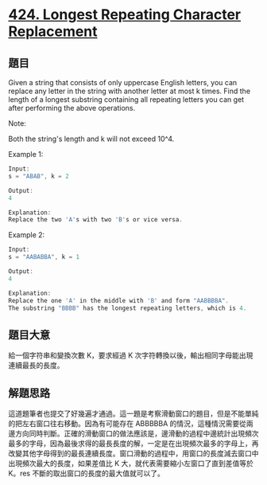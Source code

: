 # [424. Longest Repeating Character Replacement](https://leetcode.com/problems/longest-repeating-character-replacement/)

## 題目


Given a string that consists of only uppercase English letters, you can replace any letter in the string with another letter at most k times. Find the length of a longest substring containing all repeating letters you can get after performing the above operations.

Note:  

Both the string's length and k will not exceed 10^4.

Example 1:

```c
Input:
s = "ABAB", k = 2

Output:
4

Explanation:
Replace the two 'A's with two 'B's or vice versa.
```

Example 2:

```c
Input:
s = "AABABBA", k = 1

Output:
4

Explanation:
Replace the one 'A' in the middle with 'B' and form "AABBBBA".
The substring "BBBB" has the longest repeating letters, which is 4.
```



## 題目大意


給一個字符串和變換次數 K，要求經過 K 次字符轉換以後，輸出相同字母能出現連續最長的長度。


## 解題思路

這道題筆者也提交了好幾遍才通過。這一題是考察滑動窗口的題目，但是不能單純的把左右窗口往右移動。因為有可能存在 ABBBBBA 的情況，這種情況需要從兩邊方向同時判斷。正確的滑動窗口的做法應該是，邊滑動的過程中邊統計出現頻次最多的字母，因為最後求得的最長長度的解，一定是在出現頻次最多的字母上，再改變其他字母得到的最長連續長度。窗口滑動的過程中，用窗口的長度減去窗口中出現頻次最大的長度，如果差值比 K 大，就代表需要縮小左窗口了直到差值等於 K。res 不斷的取出窗口的長度的最大值就可以了。


